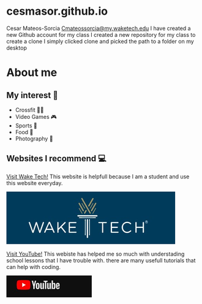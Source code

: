 # cesmasor.github.io
Cesar Mateos-Sorcia Cmateossorcia@my.waketech.edu
I have created a new Github account for my class
I created a new repository for my class 
to create a clone I simply clicked clone and picked the path to a folder on my desktop
# About me 
## My interest 👋
* Crossfit 🏋️‍♂️
* Video Games 🎮
* Sports 🏅
* Food 🍕
* Photography 📸
  

## Websites I recommend 💻


 
  [Visit Wake Tech!](https://www.waketech.edu/) This website is helpfull because I am a student and use this website everyday.
  
  ![Wake Tech logo](https://github.com/cesmasor/cesmasor.github.io/blob/0c01b9f2473acaf078ece869810167fa26822f36/wake%20tech%20logo.jpg)

  
  
  [Visit YouTube!](https://www.youtube.com/#:~:text=Share%20your%20videos%20with%20friends,%20family,%20and%20the) This webiste has helped me so much with 
  understading school lessons that I have trouble with.
  there are many usefull tutorials that can help with coding.
  
  ![YouTube logo](https://github.com/cesmasor/cesmasor.github.io/blob/2903db9d54eba4ae2b413ac8c6171345ef8b3e53/youtube%20logo.jpg)
  
